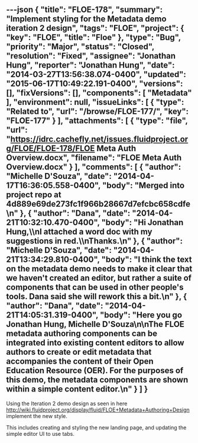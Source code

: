 ---json
{
  "title": "FLOE-178",
  "summary": "Implement styling for the Metadata demo iteration 2 design",
  "tags": "FLOE",
  "project": {
    "key": "FLOE",
    "title": "Floe"
  },
  "type": "Bug",
  "priority": "Major",
  "status": "Closed",
  "resolution": "Fixed",
  "assignee": "Jonathan Hung",
  "reporter": "Jonathan Hung",
  "date": "2014-03-27T13:56:38.074-0400",
  "updated": "2015-06-17T10:49:22.191-0400",
  "versions": [],
  "fixVersions": [],
  "components": [
    "Metadata"
  ],
  "environment": null,
  "issueLinks": [
    {
      "type": "Related to",
      "url": "/browse/FLOE-177/",
      "key": "FLOE-177"
    }
  ],
  "attachments": [
    {
      "type": "file",
      "url": "https://idrc.cachefly.net/issues.fluidproject.org/FLOE/FLOE-178/FLOE Meta Auth Overview.docx",
      "filename": "FLOE Meta Auth Overview.docx"
    }
  ],
  "comments": [
    {
      "author": "Michelle D'Souza",
      "date": "2014-04-17T16:36:05.558-0400",
      "body": "Merged into project repo at 4d889e69de273fc1f966b28667d7efcbc658cdfe\n"
    },
    {
      "author": "Dana",
      "date": "2014-04-21T10:32:10.470-0400",
      "body": "Hi Jonathan Hung,\\\nI attached a word doc with my suggestions in red.\\\nThanks.\n"
    },
    {
      "author": "Michelle D'Souza",
      "date": "2014-04-21T13:34:29.810-0400",
      "body": "I think the text on the metadata demo needs to make it clear that we haven't created an editor, but rather a suite of components that can be used in other people's tools.  Dana said she will rework this a bit.\n"
    },
    {
      "author": "Dana",
      "date": "2014-04-21T14:05:31.319-0400",
      "body": "Here you go Jonathan Hung, Michelle D'Souza\n\nThe FLOE metadata authoring components can be integrated into existing content editors to allow authors to create or edit metadata that accompanies the content of their Open Education Resource (OER).  For the purposes of this demo, the metadata components are shown within a simple content editor.\n"
    }
  ]
}
---
Using the Iteration 2 demo design as seen in here <http://wiki.fluidproject.org/display/fluid/FLOE+Metadata+Authoring+Design> implement the new style.

This includes creating and styling the new landing page, and updating the simple editor UI to use tabs.

        